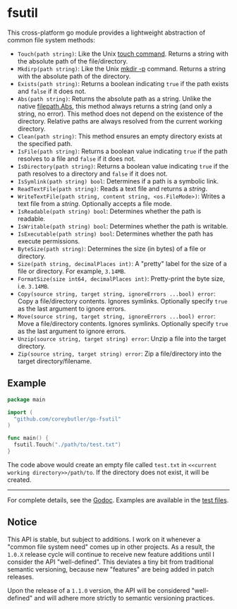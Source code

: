# fsutil

This cross-platform go module provides a lightweight abstraction of common file system methods:

- `Touch(path string)`: Like the Unix [touch command](https://en.wikipedia.org/wiki/Touch_(command)). Returns a string with the absolute path of the file/directory.
- `Mkdirp(path string)`: Like the Unix [mkdir -p](https://en.wikipedia.org/wiki/Mkdir) command. Returns a string with the absolute path of the directory.
- `Exists(path string)`: Returns a boolean indicating `true` if the path exists and `false` if it does not.
- `Abs(path string)`: Returns the absolute path as a string. Unlike the native [filepath.Abs](https://golang.org/pkg/path/filepath/#Abs), this method always returns a string (and only a string, no error). This method does not depend on the existence of the directory. Relative paths are always resolved from the current working directory.
- `Clean(path string)`: This method ensures an empty directory exists at the specified path.
- `IsFile(path string)`: Returns a boolean value indicating `true` if the path resolves to a file and `false` if it does not.
- `IsDirectory(path string)`: Returns a boolean value indicating `true` if the path resolves to a directory and `false` if it does not.
- `IsSymlink(path string) bool`: Determines if a path is a symbolic link.
- `ReadTextFile(path string)`: Reads a text file and returns a _string_.
- `WriteTextFile(path string, content string, <os.FileMode>)`: Writes a text file from a _string_. Optionally accepts a file mode.
- `IsReadable(path string) bool`: Determines whether the path is readable.
- `IsWritable(path string) bool`: Determines whether the path is writable.
- `IsExecutable(path string) bool`: Determines whether the path has execute permissions.
- `ByteSize(path string)`: Determines the size (in bytes) of a file or directory.
- `Size(path string, decimalPlaces int)`: A "pretty" label for the size of a file or directory. For example, `3.14MB`.
- `FormatSize(size int64, decimalPlaces int)`: Pretty-print the byte size, i.e. `3.14MB`.
- `Copy(source string, target string, ignoreErrors ...bool) error`: Copy a file/directory contents. Ignores symlinks. Optionally specify `true` as the last argument to ignore errors.
- `Move(source string, target string, ignoreErrors ...bool) error`: Move a file/directory contents. Ignores symlinks. Optionally specify `true` as the last argument to ignore errors.
- `Unzip(source string, target string) error`: Unzip a file into the target directory.
- `Zip(source string, target string) error`: Zip a file/directory into the target directory/filename.

## Example

```go
package main

import (
  "github.com/coreybutler/go-fsutil"
)

func main() {
  fsutil.Touch("./path/to/test.txt")
}
```

The code above would create an empty file called `test.txt` in `<<current working directory>>/path/to`. If the directory does not exist, it will be created.

---

For complete details, see the [Godoc](https://godoc.org/github.com/coreybutler/go-fsutil). Examples are available in the [test files](https://github.com/coreybutler/go-fsutil/blob/master/fsutil_test.go).

## Notice

This API is stable, but subject to additions. I work on it whenever a "common file system need" comes up in other projects. As a result, the `1.0.X` release cycle will continue to receive new feature additions until I consider the API "well-defined". This deviates a tiny bit from traditional semantic versioning, because new "features" are being added in patch releases.

Upon the release of a `1.1.0` version, the API will be considered "well-defined" and will adhere more strictly to semantic versioning practices.
